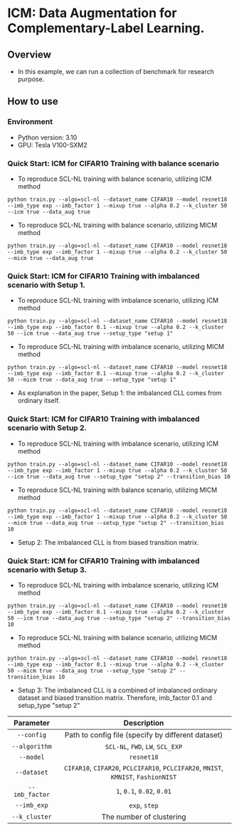 # ICM: Data Augmentation for Complementary-Label Learning.

## Overview
* In this example, we can run a collection of benchmark for research purpose.

## How to use
### Environment
* Python version: 3.10
* GPU: Tesla V100-SXM2

### Quick Start: ICM for CIFAR10 Training with balance scenario
* To reproduce SCL-NL training with balance scenario, utilizing ICM method
```
python train.py --algo=scl-nl --dataset_name CIFAR10 --model resnet18 --imb_type exp --imb_factor 1 --mixup true --alpha 0.2 --k_cluster 50 --icm true --data_aug true
```

* To reproduce SCL-NL training with balance scenario, utilizing MICM method
```
python train.py --algo=scl-nl --dataset_name CIFAR10 --model resnet18 --imb_type exp --imb_factor 1 --mixup true --alpha 0.2 --k_cluster 50 --micm true --data_aug true
```

### Quick Start: ICM for CIFAR10 Training with imbalanced scenario with Setup 1.
* To reproduce SCL-NL training with imbalance scenario, utilizing ICM method
```
python train.py --algo=scl-nl --dataset_name CIFAR10 --model resnet18 --imb_type exp --imb_factor 0.1 --mixup true --alpha 0.2 --k_cluster 50 --icm true --data_aug true --setup_type "setup 1"
```

* To reproduce SCL-NL training with imbalance scenario, utilizing MICM method
```
python train.py --algo=scl-nl --dataset_name CIFAR10 --model resnet18 --imb_type exp --imb_factor 0.1 --mixup true --alpha 0.2 --k_cluster 50 --micm true --data_aug true --setup_type "setup 1"
```

* As explanation in the paper, Setup 1: the imbalanced CLL comes from ordinary itself.

### Quick Start: ICM for CIFAR10 Training with imbalanced scenario with Setup 2.
* To reproduce SCL-NL training with imbalance scenario, utilizing ICM method
```
python train.py --algo=scl-nl --dataset_name CIFAR10 --model resnet18 --imb_type exp --imb_factor 1 --mixup true --alpha 0.2 --k_cluster 50 --icm true --data_aug true --setup_type "setup 2" --transition_bias 10
```

* To reproduce SCL-NL training with balance scenario, utilizing MICM method
```
python train.py --algo=scl-nl --dataset_name CIFAR10 --model resnet18 --imb_type exp --imb_factor 1 --mixup true --alpha 0.2 --k_cluster 50 --micm true --data_aug true --setup_type "setup 2" --transition_bias 10
```

* Setup 2: The imbalanced CLL is from biased transition matrix.


### Quick Start: ICM for CIFAR10 Training with imbalanced scenario with Setup 3.
* To reproduce SCL-NL training with imbalance scenario, utilizing ICM method
```
python train.py --algo=scl-nl --dataset_name CIFAR10 --model resnet18 --imb_type exp --imb_factor 0.1 --mixup true --alpha 0.2 --k_cluster 50 --icm true --data_aug true --setup_type "setup 2" --transition_bias 10
```

* To reproduce SCL-NL training with balance scenario, utilizing MICM method
```
python train.py --algo=scl-nl --dataset_name CIFAR10 --model resnet18 --imb_type exp --imb_factor 0.1 --mixup true --alpha 0.2 --k_cluster 50 --micm true --data_aug true --setup_type "setup 2" --transition_bias 10
```

* Setup 3: The imbalanced CLL is a combined of imbalanced ordinary dataset and biased transition matrix. Therefore, imb_factor 0.1 and setup_type "setup 2"

|  Parameter | Description|
|:----------:|:----------:|
| `--config` | Path to config file (specify by different dataset)|
|`--algorithm`| `SCL-NL`, `FWD`, `LW`, `SCL_EXP`|
|`--model`    | `resnet18`|
|`--dataset`    | `CIFAR10`, `CIFAR20`, `PCLCIFAR10`, `PCLCIFAR20`, `MNIST`, `KMNIST`, `FashionNIST`|
|`--imb_factor`| `1`, `0.1`, `0.02`, `0.01`|
|`--imb_exp`| `exp`, `step`|
|`--k_cluster`| The number of clustering|
